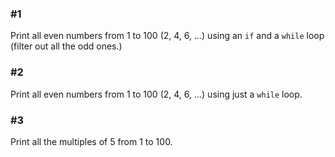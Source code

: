 ### #1
Print all even numbers from 1 to 100 (2, 4, 6, ...) using an `if` and a `while` loop (filter out all the
odd ones.)

### #2
Print all even numbers from 1 to 100 (2, 4, 6, ...) using just a `while` loop.

### #3
Print all the multiples of 5 from 1 to 100.
